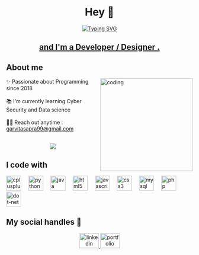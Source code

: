  <h1 align="center">Hey 👋</h1>

 <p align="center">
<a href="https://git.io/typing-svg"><img src="https://readme-typing-svg.demolab.com?font=Georgia&weight=900&pause=900&size=40&color=042D5E&width=500&height=60&lines=++My+name+is+Garvita+Sapra" alt="Typing SVG" />
<h2 align="center"> and I'm a Developer / Designer .</h2></a></p>
<h2 align="left">About me</h2>
<img align="right" src="https://media.giphy.com/media/v1.Y2lkPTc5MGI3NjExbm02ZTR4MWFsNThzbW93OGNkOHJ1OWkxYXpibzFiMDIyMnh3N3d4ZSZlcD12MV9pbnRlcm5hbF9naWZfYnlfaWQmY3Q9Zw/ZSZTGUtpQr0u7cfveB/giphy.gif" alt="coding" width="250">
<p align="left">
 ✨ Passionate about Programming since 2018<br><br>
 📚 I'm currently learning Cyber Security and Data science<br><br>
 🙋‍♀️ Reach out anytime : <a  href="mailto:garvitasapra99@gmail.com" >garvitasapra99@gmail.com</a><br>
 <!---🎲 Fun fact: M gonna start a challenge called 30 days of mini projects soon</p>-->
<br>
 
<p align="center">
	<a href="https://github.com/Bouaskaoun">
		<img src="https://readme-typing-svg.herokuapp.com/?lines=Shopify+and+Wordpress+Expert;Frontend+Developer;Cpp%20|%20Python%20|%20C;Full+Stack+Developer;Next+Enthusiast;Cyber+Security%20|%20Data+Science%20|%20Java;Always%20Learning%20;Always%20developing%20my%20skills&center=true&width=400&height=45">
	</a>
</p>

<h2 align="left">I code with</h2>

<div align="left">
  <img src="https://cdn.jsdelivr.net/gh/devicons/devicon/icons/cplusplus/cplusplus-original.svg" height="40" alt="cplusplus logo"  />
  <img width="12" />
  <img src="https://cdn.jsdelivr.net/gh/devicons/devicon/icons/python/python-original.svg" height="40" alt="python logo"  />
  <img width="12" />
  <img src="https://cdn.jsdelivr.net/gh/devicons/devicon/icons/java/java-original.svg" height="40" alt="java logo"  />
  <img width="12" />
  <img src="https://cdn.jsdelivr.net/gh/devicons/devicon/icons/html5/html5-original.svg" height="40" alt="html5 logo"  />
  <img width="12" />
  <img src="https://cdn.jsdelivr.net/gh/devicons/devicon/icons/javascript/javascript-original.svg" height="40" alt="javascript logo"  />
  <img width="12" />
  <img src="https://cdn.jsdelivr.net/gh/devicons/devicon/icons/css3/css3-original.svg" height="40" alt="css3 logo"  />
  <img width="12" />
  <img src="https://cdn.jsdelivr.net/gh/devicons/devicon/icons/mysql/mysql-original.svg" height="40" alt="mysql logo"  />
  <img width="12" />
  <img src="https://cdn.jsdelivr.net/gh/devicons/devicon/icons/php/php-original.svg" height="40" alt="php logo"  />
  <img width="12" />
  <img src="https://cdn.jsdelivr.net/gh/devicons/devicon/icons/dot-net/dot-net-original.svg" height="40" alt="dot-net logo"  />
</div>

<h2 align="left">My social handles 👾</h2>

<div align="center">
  <a href="https://www.linkedin.com/in/garvita-sapra-6904981a9/" target="_blank">
  <img src="https://raw.githubusercontent.com/maurodesouza/profile-readme-generator/master/src/assets/icons/social/linkedin/default.svg" width="52" height="40" alt="linkedin logo"  />
  </a>
  <a href="https://garvita-portfolio.my.canva.site/portfolio" target="_blank">
    <img src="https://raw.githubusercontent.com/maurodesouza/profile-readme-generator/master/src/assets/icons/social/linktree/default.svg" width="52" height="40" alt="portfolio logo"  />
  </a>
</div>

###
